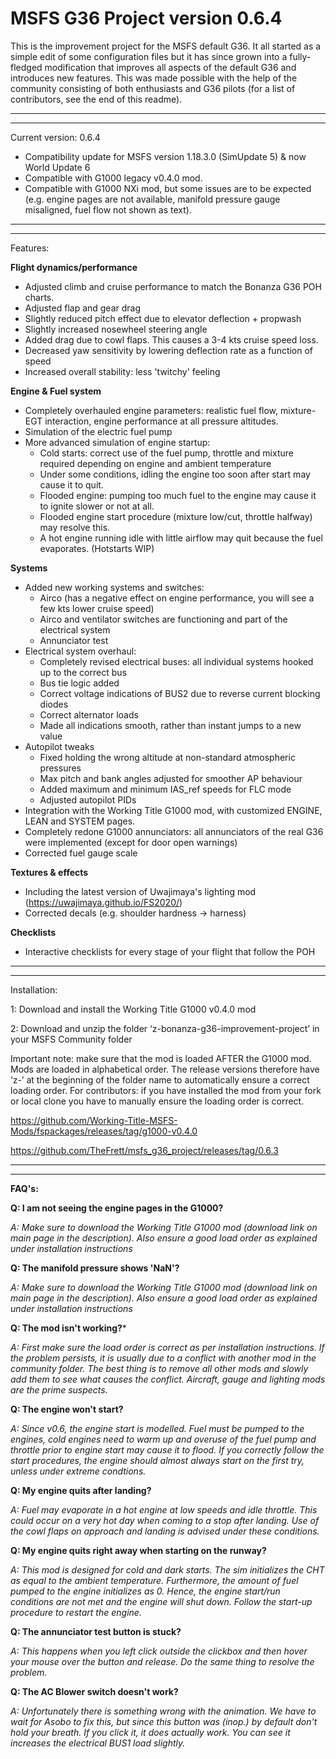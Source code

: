 # MSFS G36 Project version 0.6.4

This is the improvement project for the MSFS default G36. It all started as a simple edit of some configuration files but it has since grown into a fully-fledged modification that improves all aspects of the default G36 and introduces new features. This was made possible with the help of the community consisting of both enthusiasts and G36 pilots (for a list of contributors, see the end of this readme).

-------------------------------------
-------------------------------------

Current version: 0.6.4

* Compatibility update for MSFS version 1.18.3.0 (SimUpdate 5) & now World Update 6
* Compatible with G1000 legacy v0.4.0 mod.
* Compatible with G1000 NXi mod, but some issues are to be expected (e.g. engine pages are not available, manifold pressure gauge misaligned, fuel flow not shown as text).

-------------------------------------
-------------------------------------

Features:

**Flight dynamics/performance**
* Adjusted climb and cruise performance to match the Bonanza G36 POH charts.
* Adjusted flap and gear drag
* Slightly reduced pitch effect due to elevator deflection + propwash
* Slightly increased nosewheel steering angle
* Added drag due to cowl flaps. This causes a 3-4 kts cruise speed loss.
* Decreased yaw sensitivity by lowering deflection rate as a function of speed
* Increased overall stability: less 'twitchy' feeling

**Engine & Fuel system**
* Completely overhauled engine parameters: realistic fuel flow, mixture-EGT interaction, engine performance at all pressure altitudes.
* Simulation of the electric fuel pump
* More advanced simulation of engine startup:
  - Cold starts: correct use of the fuel pump, throttle and mixture required depending on engine and ambient temperature
  - Under some conditions, idling the engine too soon after start may cause it to quit.
  - Flooded engine: pumping too much fuel to the engine may cause it to ignite slower or not at all.
  - Flooded engine start procedure (mixture low/cut, throttle halfway) may resolve this.
  - A hot engine running idle with little airflow may quit because the fuel evaporates. (Hotstarts WIP)

**Systems**
* Added new working systems and switches:
  - Airco (has a negative effect on engine performance, you will see a few kts lower cruise speed)
  - Airco and ventilator switches are functioning and part of the electrical system
  - Annunciator test
* Electrical system overhaul:
  - Completely revised electrical buses: all individual systems hooked up to the correct bus
  - Bus tie logic added
  - Correct voltage indications of BUS2 due to reverse current blocking diodes
  - Correct alternator loads
  - Made all indications smooth, rather than instant jumps to a new value
* Autopilot tweaks
  - Fixed holding the wrong altitude at non-standard atmospheric pressures
  - Max pitch and bank angles adjusted for smoother AP behaviour
  - Added maximum and minimum IAS_ref speeds for FLC mode
  - Adjusted autopilot PIDs
* Integration with the Working Title G1000 mod, with customized ENGINE, LEAN and SYSTEM pages.
* Completely redone G1000 annunciators: all annunciators of the real G36 were implemented (except for door open warnings)
* Corrected fuel gauge scale

**Textures & effects**
* Including the latest version of Uwajimaya's lighting mod (https://uwajimaya.github.io/FS2020/)
* Corrected decals (e.g. shoulder hardness -> harness)

**Checklists**
* Interactive checklists for every stage of your flight that follow the POH

-------------------------------------
-------------------------------------

Installation:

1: Download and install the Working Title G1000 v0.4.0 mod

2: Download and unzip the folder ‘z-bonanza-g36-improvement-project’ in your MSFS Community folder

Important note: make sure that the mod is loaded AFTER the G1000 mod. Mods are loaded in alphabetical order. The release versions therefore have ‘z-’ at the beginning of the folder name to automatically ensure a correct loading order. For contributors: if you have installed the mod from your fork or local clone you have to manually ensure the loading order is correct.

https://github.com/Working-Title-MSFS-Mods/fspackages/releases/tag/g1000-v0.4.0

https://github.com/TheFrett/msfs_g36_project/releases/tag/0.6.3

-------------------------------------
-------------------------------------
**FAQ's:**

**Q: I am not seeing the engine pages in the G1000?**

*A: Make sure to download the Working Title G1000 mod (download link on main page in the description). Also ensure a good load order as explained under installation instructions*

**Q: The manifold pressure shows 'NaN'?**

*A: Make sure to download the Working Title G1000 mod (download link on main page in the description). Also ensure a good load order as explained under installation instructions*

**Q: The mod isn't working?***

*A: First make sure the load order is correct as per installation instructions. If the problem persists, it is usually due to a conflict with another mod in the community folder. The best thing is to remove all other mods and slowly add them to see what causes the conflict. Aircraft, gauge and lighting mods are the prime suspects.*

**Q: The engine won't start?**

*A: Since v0.6, the engine start is modelled. Fuel must be pumped to the engines, cold engines need to warm up and overuse of the fuel pump and throttle prior to engine start may cause it to flood.  If you correctly follow the start procedures, the engine should almost always start on the first try, unless under extreme condtions.*

**Q: My engine quits after landing?**

*A: Fuel may evaporate in a hot engine at low speeds and idle throttle. This could occur on a very hot day when coming to a stop after landing. Use of the cowl flaps on approach and landing is advised under these conditions.*

**Q: My engine quits right away when starting on the runway?**

*A: This mod is designed for cold and dark starts. The sim initializes the CHT as equal to the ambient temperature. Furthermore, the amount of fuel pumped to the engine initializes as 0. Hence, the engine start/run conditions are not met and the engine will shut down. Follow the start-up procedure to restart the engine.*

**Q: The annunciator test button is stuck?**

*A: This happens when you left click outside the clickbox and then hover your mouse over the button and release. Do the same thing to resolve the problem.*

**Q: The AC Blower switch doesn't work?**

*A: Unfortunately there is something wrong with the animation. We have to wait for Asobo to fix this, but since this button was (inop.) by default don't hold your breath. If you click it, it does actually work. You can see it increases the electrical BUS1 load slightly.*
